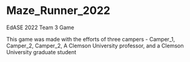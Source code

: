 # Maze_Runner_2022
EdASE 2022 Team 3 Game

This game was made with the efforts of three campers - Camper_1, Camper_2, Camper_2, A Clemson University professor, and a Clemson University graduate student
